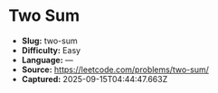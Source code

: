 # Two Sum

- **Slug:** two-sum
- **Difficulty:** Easy
- **Language:** —
- **Source:** https://leetcode.com/problems/two-sum/
- **Captured:** 2025-09-15T04:44:47.663Z
